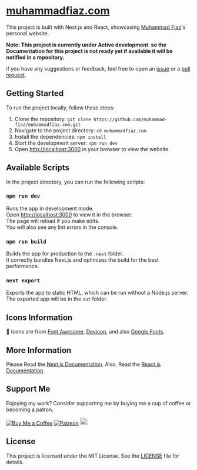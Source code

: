 # [muhammadfiaz.com](https://muhammadfiaz.com/)

This project is built with Next.js and React, showcasing [Muhammad Fiaz](https://github.com/muhammad-fiaz/)'s personal website.

**Note: This project is currently under Active development. so the Documentation for this project is not ready yet if available it will be notified in a repository.**

if you have any suggestions or feedback, feel free to open an [issue](https://github.com/muhammad-fiaz/muhammadfiaz.com/issues) or a [pull request](https://github.com/muhammad-fiaz/muhammadfiaz.com/pulls).

## Getting Started

To run the project locally, follow these steps:

1. Clone the repository: `git clone https://github.com/muhammad-fiaz/muhammadfiaz.com.git`
2. Navigate to the project directory: `cd muhammadfiaz.com`
3. Install the dependencies: `npm install`
4. Start the development server: `npm run dev`
5. Open [http://localhost:3000](http://localhost:3000) in your browser to view the website.

## Available Scripts

In the project directory, you can run the following scripts:

### `npm run dev`

Runs the app in development mode.\
Open [http://localhost:3000](http://localhost:3000) to view it in the browser.\
The page will reload if you make edits.\
You will also see any lint errors in the console.

### `npm run build`

Builds the app for production to the `.next` folder.\
It correctly bundles Next.js and optimizes the build for the best performance.

### `next export`

Exports the app to static HTML, which can be run without a Node.js server.\
The exported app will be in the `out` folder.

## Icons Information

💖 Icons are from [Font Awesome](https://fontawesome.com/), [Devicon](https://devicon.dev/),
and also [Google Fonts](https://fonts.google.com/icons).


## More Information

Please Read the [Next.js Documentation](https://nextjs.org/docs/getting-started).
Also, Read the [React.js Documentation](https://reactjs.org/docs/getting-started.html).


## Support Me

Enjoying my work? Consider supporting me by buying me a cup of coffee or becoming a patron.

[![Buy Me a Coffee](https://img.shields.io/badge/Buy%20Me%20a%20Coffee-Donate-orange?logo=buy-me-a-coffee&s=20)](https://www.buymeacoffee.com/muhammadfiaz)
[![Patreon](https://img.shields.io/badge/Patreon-Support-red?logo=patreon&s=20)](https://www.patreon.com/muhammad_fiaz)
<a href="https://ko-fi.com/muhammadfiaz"><img src="https://ko-fi.com/img/githubbutton_sm.svg" alt="Ko-fi" height="20"></a>


## License

This project is licensed under the MIT License. See the [LICENSE](https://github.com/muhammad-fiaz/muhammadfiaz.com/blob/main/LICENSE.md) file for details.

